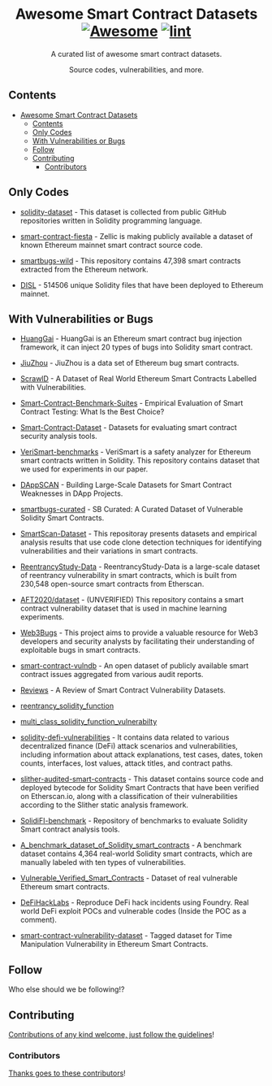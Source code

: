 <div align="center">

<!-- title -->

<!--lint ignore no-dead-urls-->

# Awesome Smart Contract Datasets [![Awesome](https://awesome.re/badge.svg)](https://awesome.re) [![lint](https://github.com/acorn421/awesome-smart-contract-datasets/actions/workflows/lint.yaml/badge.svg)](https://github.com/acorn421/awesome-smart-contract-datasets/actions/workflows/lint.yaml)

<!-- subtitle -->

A curated list of awesome smart contract datasets. 

Source codes, vulnerabilities, and more.

<!-- image -->

<!-- <a href="" target="_blank" rel="noopener noreferrer">
  <img src="" />
</a> -->

<!-- description -->

</div>

<!-- TOC -->

## Contents

- [Awesome Smart Contract Datasets  ](#awesome-smart-contract-datasets--)
  - [Contents](#contents)
  - [Only Codes](#only-codes)
  - [With Vulnerabilities or Bugs](#with-vulnerabilities-or-bugs)
  - [Follow](#follow)
  - [Contributing](#contributing)
    - [Contributors](#contributors)

<!-- CONTENT -->

## Only Codes

- [solidity-dataset](https://huggingface.co/datasets/seyyedaliayati/solidity-dataset) - This dataset is collected from public GitHub repositories written in Solidity programming language.

- [smart-contract-fiesta](https://huggingface.co/datasets/Zellic/smart-contract-fiesta) - Zellic is making publicly available a dataset of known Ethereum mainnet smart contract source code.

- [smartbugs-wild](https://github.com/smartbugs/smartbugs-wild) - This repository contains 47,398 smart contracts extracted from the Ethereum network.

- [DISL](https://huggingface.co/datasets/ASSERT-KTH/DISL) - 514506 unique Solidity files that have been deployed to Ethereum mainnet.



## With Vulnerabilities or Bugs

- [HuangGai](https://github.com/xf97/HuangGai) - HuangGai is an Ethereum smart contract bug injection framework, it can inject 20 types of bugs into Solidity smart contract.

- [JiuZhou](https://github.com/xf97/JiuZhou) - JiuZhou is a data set of Ethereum bug smart contracts.

- [ScrawlD](https://github.com/sujeetc/ScrawlD) - A Dataset of Real World Ethereum Smart Contracts Labelled with Vulnerabilities.

- [Smart-Contract-Benchmark-Suites](https://github.com/renardbebe/Smart-Contract-Benchmark-Suites) - Empirical Evaluation of Smart Contract Testing: What Is the Best Choice?

- [Smart-Contract-Dataset](https://github.com/Messi-Q/Smart-Contract-Dataset) - Datasets for evaluating smart contract security analysis tools.

- [VeriSmart-benchmarks](https://github.com/kupl/VeriSmart-benchmarks) - VeriSmart is a safety analyzer for Ethereum smart contracts written in Solidity. This repository contains dataset that we used for experiments in our paper.

- [DAppSCAN](https://github.com/InPlusLab/DAppSCAN) - Building Large-Scale Datasets for Smart Contract Weaknesses in DApp Projects.

- [smartbugs-curated](https://github.com/smartbugs/smartbugs-curated) - SB Curated: A Curated Dataset of Vulnerable Solidity Smart Contracts.

- [SmartScan-Dataset](https://github.com/NoamaSamreen93/SmartScan-Dataset) - This repositoray presents datasets and empirical analysis results that use code clone detection techniques for identifying vulnerabilities and their variations in smart contracts.

- [ReentrancyStudy-Data](https://github.com/InPlusLab/ReentrancyStudy-Data) - ReentrancyStudy-Data is a large-scale dataset of reentrancy vulnerability in smart contracts, which is built from 230,548 open-source smart contracts from Etherscan.

- [AFT2020/dataset](https://github.com/AFT2020/dataset) - (UNVERIFIED) This repository contains a smart contract vulnerability dataset that is used in machine learning experiments.

- [Web3Bugs](https://github.com/ZhangZhuoSJTU/Web3Bugs) - This project aims to provide a valuable resource for Web3 developers and security analysts by facilitating their understanding of exploitable bugs in smart contracts.

- [smart-contract-vulndb](https://github.com/tintinweb/smart-contract-vulndb) - An open dataset of publicly available smart contract issues aggregated from various audit reports.

- [Reviews](https://zenodo.org/record/6762730#.ZDKVkXbP1D9) - A Review of Smart Contract Vulnerability Datasets.

- [reentrancy_solidity_function](https://huggingface.co/datasets/nguyenminh871/reentrancy_solidity_function)

- [multi_class_solidity_function_vulnerabilty](https://huggingface.co/datasets/nguyenminh871/multi_class_solidity_function_vulnerabilty)

- [solidity-defi-vulnerabilities](https://huggingface.co/datasets/seyyedaliayati/solidity-defi-vulnerabilities) - It contains data related to various decentralized finance (DeFi) attack scenarios and vulnerabilities, including information about attack explanations, test cases, dates, token counts, interfaces, lost values, attack titles, and contract paths.

- [slither-audited-smart-contracts](https://huggingface.co/datasets/mwritescode/slither-audited-smart-contracts) - This dataset contains source code and deployed bytecode for Solidity Smart Contracts that have been verified on Etherscan.io, along with a classification of their vulnerabilities according to the Slither static analysis framework.

- [SolidiFI-benchmark](https://github.com/DependableSystemsLab/SolidiFI-benchmark) - Repository of benchmarks to evaluate Solidity Smart contract analysis tools.

- [A_benchmark_dataset_of_Solidity_smart_contracts](https://zenodo.org/records/7744053) - A benchmark dataset contains 4,364 real-world Solidity smart contracts, which are manually labeled with ten types of vulnerabilities.

- [Vulnerable_Verified_Smart_Contracts](https://figshare.com/articles/dataset/Vulnerable_Verified_Smart_Contracts/21990287) - Dataset of real vulnerable Ethereum smart contracts.

- [DeFiHackLabs](https://github.com/SunWeb3Sec/DeFiHackLabs) - Reproduce DeFi hack incidents using Foundry. Real world DeFi exploit POCs and vulnerable codes (Inside the POC as a comment).

- [smart-contract-vulnerability-dataset](https://github.com/imranpollob/smart-contract-vulnerability-dataset) - Tagged dataset for Time Manipulation Vulnerability in Ethereum Smart Contracts.


<!-- END CONTENT -->

## Follow

<!-- list people worth following on social sites (Twitter, LinkedIn, GitHub, YouTube etc.) -->

Who else should we be following!?

## Contributing

[Contributions of any kind welcome, just follow the guidelines](contributing.md)!

### Contributors

[Thanks goes to these contributors](https://github.com/acorn421/awesome-smart-contract-datasets/graphs/contributors)!
